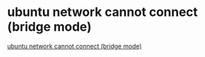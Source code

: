# ubuntu network cannot connect (bridge mode)
[ubuntu network cannot connect (bridge mode)](https://aiwithcloud.com/2022/09/19/ubuntu_network_cannot_connect_bridge_mode/)